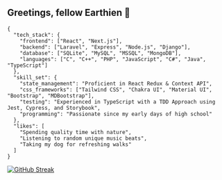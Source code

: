 ## Greetings, fellow Earthien 👾

```
{
  "tech_stack": {
    "frontend": ["React", "Next.js"],
    "backend": ["Laravel", "Express", "Node.js", "Django"],
    "database": ["SQLite", "MySQL", "MSSQL", "MongoDB"],
    "languages": ["C", "C++", "PHP", "JavaScript", "C#", "Java", "TypeScript"]
  },
  "skill_set": {
    "state_management": "Proficient in React Redux & Context API", 
    "css_frameworks": ["Tailwind CSS", "Chakra UI", "Material UI", "Bootstrap", "MDBootstrap"],  
    "testing": "Experienced in TypeScript with a TDD Approach using Jest, Cypress, and Storybook",
    "programming": "Passionate since my early days of high school" 
  },
  "likes": [
    "Spending quality time with nature",
    "Listening to random unique music beats",
    "Taking my dog for refreshing walks"
  ]
}
```
[![GitHub Streak](https://streak-stats.demolab.com/?user=udip-rai&theme=dark)](https://git.io/streak-stats)



